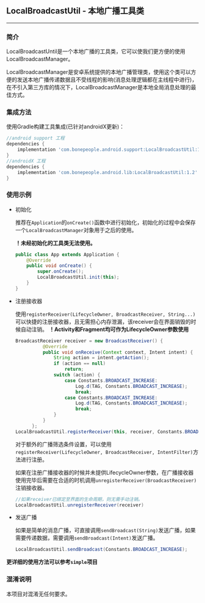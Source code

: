 ## LocalBroadcastUtil - 本地广播工具类
---

### 简介
LocalBroadcastUntil是一个本地广播的工具类，它可以使我们更方便的使用LocalBroadcastManager。

LocalBroadcastManager是安卓系统提供的本地广播管理类，使用这个类可以方便的发送本地广播传递数据且不受线程的影响(消息处理逻辑都在主线程中进行)，在不引入第三方库的情况下，LocalBroadcastManager是本地全局消息处理的最佳方式。

### 集成方法
使用Gradle构建工具集成(已针对androidX更新)：
```groovy
//android support 工程
dependencies {
    implementation 'com.bonepeople.android.support:LocalBroadcastUtil:1.2'
}
//androidX 工程
dependencies {
    implementation 'com.bonepeople.android.lib:LocalBroadcastUtil:1.2'
}
```

### 使用示例
* 初始化
  
  推荐在`Application`的`onCreate()`函数中进行初始化，初始化的过程中会保存一个`LocalBroadcastManager`对象用于之后的使用。
  
  **！未经初始化的工具类无法使用。**
  ```java
  public class App extends Application {
      @Override
      public void onCreate() {
          super.onCreate();
          LocalBroadcastUtil.init(this);
      }
  }
  ```
* 注册接收器
  
  使用`registerReceiver(LifecycleOwner, BroadcastReceiver, String...)`可以快捷的注册接收器，且无需担心内存泄漏，该receiver会在界面销毁的时候自动注销。
  **！Activity和Fragment均可作为LifecycleOwner参数使用**
  ```java
  BroadcastReceiver receiver = new BroadcastReceiver() {
            @Override
            public void onReceive(Context context, Intent intent) {
                String action = intent.getAction();
                if (action == null)
                    return;
                switch (action) {
                    case Constants.BROADCAST_INCREASE:
                        Log.d(TAG, Constants.BROADCAST_INCREASE);
                        break;
                    case Constants.BROADCAST_INCREASE:
                        Log.d(TAG, Constants.BROADCAST_INCREASE);
                        break;
                }
            }
        };
  LocalBroadcastUtil.registerReceiver(this, receiver, Constants.BROADCAST_INCREASE, Constants.BROADCAST_INCREASE);
  ```
  对于额外的广播筛选条件设置，可以使用`registerReceiver(LifecycleOwner, BroadcastReceiver, IntentFilter)`方法进行注册。
  
  如果在注册广播接收器的时候并未提供LifecycleOwner参数，在广播接收器使用完毕后需要在合适的时机调用`unregisterReceiver(BroadcastReceiver)`注销接收器。
  ```java
  //如果receiver已绑定至界面的生命周期，则无需手动注销。
  LocalBroadcastUtil.unregisterReceiver(receiver)
  ```
* 发送广播
  
  如果是简单的消息广播，可直接调用`sendBroadcast(String)`发送广播，如果需要传递数据，需要调用`sendBroadcast(Intent)`发送广播。
  ```java
  LocalBroadcastUtil.sendBroadcast(Constants.BROADCAST_INCREASE);
  ```
**更详细的使用方法可以参考`simple`项目**
### 混淆说明
  本项目对混淆无任何要求。
